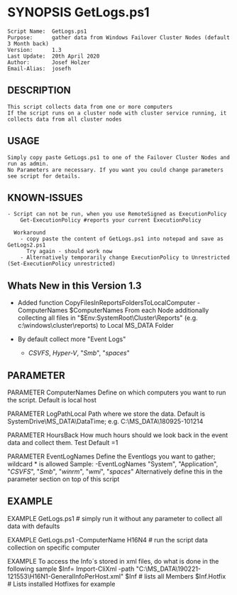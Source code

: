 ﻿# SYNOPSIS GetLogs.ps1
    Script Name:  GetLogs.ps1	
    Purpose:      gather data from Windows Failover Cluster Nodes (default 3 Month back)
    Version:      1.3
    Last Update:  20th April 2020
    Author:       Josef Holzer 
    Email-Alias:  josefh

## DESCRIPTION
	This script collects data from one or more computers
	If the script runs on a cluster node with cluster service running, it collects data from all cluster nodes

## USAGE
	Simply copy paste GetLogs.ps1 to one of the Failover Cluster Nodes and run as admin.
	No Parameters are necessary. If you want you could change parameters see script for details.

## KNOWN-ISSUES
	- Script can not be run, when you use RemoteSigned as ExecutionPolicy 
		Get-ExecutionPolicy #reports your current ExecutionPolicy

	  Workaround
		- copy paste the content of GetLogs.ps1 into notepad and save as GetLogs2.ps1
		  Try again - should work now
		- Alternatively temporarily change ExecutionPolicy to Unrestricted (Set-ExecutionPolicy unrestricted)

	
## Whats New in this Version 1.3
  - Added function CopyFilesInReportsFoldersToLocalComputer -ComputerNames $ComputerNames 
    From each Node additionally collecting all files in "$Env:SystemRoot\Cluster\Reports" (e.g. c:\windows\cluster\reports) to Local MS_DATA Folder 

  - By default collect more "Event Logs"
    - *CSVFS*, *Hyper-V*, "*Smb*", "*spaces*"

    
## PARAMETER 

PARAMETER ComputerNames
	Define on which computers you want to run the script. Default is local host

PARAMETER LogPathLocal
	Path where we store the data. Default is SystemDrive\MS_DATA\DataTime; e.g. C:\MS_DATA\180925-101214

PARAMETER HoursBack
	How much hours should we look back in the event data and collect them. Test Default =1 
	
PARAMETER EventLogNames
	Define the Eventlogs you want to gather; wildcard * is allowed
	Sample: -EventLogNames "System", "Application", "*CSVFS*", "*Smb*", "*winrm*", "*wmi*", "*spaces*" 
    Alternatively define this in the parameter section on top of this script


## EXAMPLE

EXAMPLE
	GetLogs.ps1  # simply run it without any parameter to collect all data with defaults

EXAMPLE 
	GetLogs.ps1 -ComputerName H16N4 # run the script data collection on specific computer

EXAMPLE
    To access the Info´s stored in xml files, do what is done in the following sample
    $Inf= Import-CliXml -path "C:\MS_DATA\190221-121553\H16N1-GeneralInfoPerHost.xml"
    $Inf # lists all Members
    $Inf.Hotfix # Lists installed Hotfixes for example